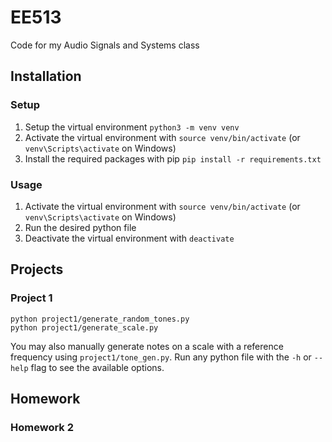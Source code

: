 # EE513

Code for my Audio Signals and Systems class

## Installation
### Setup
1. Setup the virtual environment `python3 -m venv venv`
2. Activate the virtual environment with `source venv/bin/activate` (or `venv\Scripts\activate` on Windows)
3. Install the required packages with pip `pip install -r requirements.txt`

### Usage

1. Activate the virtual environment with `source venv/bin/activate` (or `venv\Scripts\activate` on Windows)
2. Run the desired python file
3. Deactivate the virtual environment with `deactivate`

## Projects
### Project 1

```shell
python project1/generate_random_tones.py
python project1/generate_scale.py
```

You may also manually generate notes on a scale with a reference frequency using `project1/tone_gen.py`. Run any python
file with the `-h` or `--help` flag to see the available options.

## Homework
### Homework 2